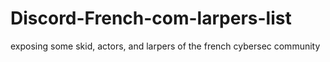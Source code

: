 # Discord-French-com-larpers-list
exposing some skid, actors, and larpers of the french cybersec community
